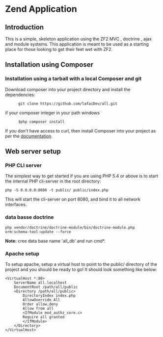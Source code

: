 Zend Application 
=======================

Introduction
------------
This is a simple, skeleton application using the ZF2 MVC , doctrine , ajax and module
systems. This application is meant to be used as a starting place for those
looking to get their feet wet with ZF2.

Installation using Composer
---------------------------


### Installation using a tarball with a local Composer and git



Download composer into your project directory and install the dependencies:

          git clone https://github.com/lafaiDev/all.git
        
   if your composer integer in your path windows
   
          $php composer install

If you don't have access to curl, then install Composer into your project as per the [documentation](https://getcomposer.org/doc/00-intro.md).

Web server setup
----------------

### PHP CLI server

The simplest way to get started if you are using PHP 5.4 or above is to start the internal PHP cli-server in the root
directory:

    php -S 0.0.0.0:8080 -t public/ public/index.php

This will start the cli-server on port 8080, and bind it to all network
interfaces.


### data basse doctrine 


	php vendor/doctrine/doctrine-module/bin/doctrine-module.php orm:schema-tool:update --force

**Note:** cree data base name 'all_db' and run cmd*.
### Apache setup

To setup apache, setup a virtual host to point to the public/ directory of the
project and you should be ready to go! It should look something like below:

    <VirtualHost *:80>
        ServerName all.localhost
        DocumentRoot /path/all/public
        <Directory /path/all/public>
            DirectoryIndex index.php
            AllowOverride All
            Order allow,deny
            Allow from all
            <IfModule mod_authz_core.c>
            Require all granted
            </IfModule>
        </Directory>
    </VirtualHost>

